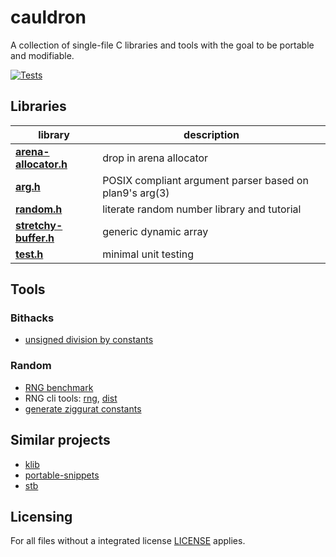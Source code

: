 # cauldron

A collection of single-file C libraries and tools with the goal to be portable and modifiable.

[![Tests](https://github.com/camel-cdr/cauldron/workflows/Tests/badge.svg)](https://github.com/camel-cdr/cauldron/actions?workflow=Tests)


## Libraries

library                                             | description
-------                                             | -----------
**[arena-allocator.h](cauldron/arena-allocator.h)** | drop in arena allocator
**[arg.h](cauldron/arg.h)**                         | POSIX compliant argument parser based on plan9's arg(3)
**[random.h](cauldron/random.h)**                   | literate random number library and tutorial
**[stretchy-buffer.h](cauldron/stretchy-buffer.h)** | generic dynamic array
**[test.h](cauldron/test.h)**                       | minimal unit testing

## Tools

### Bithacks
* [unsigned division by constants](tools/bithacks/unsigned-division-by-constant.c)

### Random
* [RNG benchmark](tools/random/bench.c)
* RNG cli tools: [rng](tools/random/rng.c), [dist](tools/random/dist.c)
* [generate ziggurat constants](tools/random/ziggurat-constants.c)

## Similar projects
* [klib](https://github.com/attractivechaos/klib)
* [portable-snippets](https://github.com/nemequ/portable-snippets)
* [stb](https://github.com/nothings/stb)

## Licensing
For all files without a integrated license [LICENSE](LICENSE) applies.
